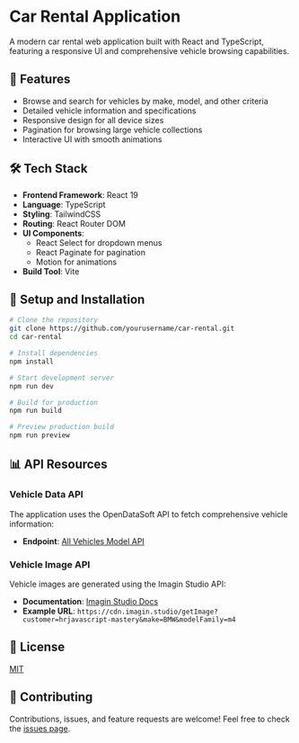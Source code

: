 # Car Rental Application

A modern car rental web application built with React and TypeScript, featuring a responsive UI and comprehensive vehicle browsing capabilities.

## 🚀 Features

- Browse and search for vehicles by make, model, and other criteria
- Detailed vehicle information and specifications
- Responsive design for all device sizes
- Pagination for browsing large vehicle collections
- Interactive UI with smooth animations

## 🛠️ Tech Stack

- **Frontend Framework**: React 19
- **Language**: TypeScript
- **Styling**: TailwindCSS
- **Routing**: React Router DOM
- **UI Components**:
  - React Select for dropdown menus
  - React Paginate for pagination
  - Motion for animations
- **Build Tool**: Vite

## 🔧 Setup and Installation

```bash
# Clone the repository
git clone https://github.com/yourusername/car-rental.git
cd car-rental

# Install dependencies
npm install

# Start development server
npm run dev

# Build for production
npm run build

# Preview production build
npm run preview
```

## 📊 API Resources

### Vehicle Data API

The application uses the OpenDataSoft API to fetch comprehensive vehicle information:

- **Endpoint**: [All Vehicles Model API](https://public.opendatasoft.com/explore/dataset/all-vehicles-model/api/?sort=scharger)

### Vehicle Image API

Vehicle images are generated using the Imagin Studio API:

- **Documentation**: [Imagin Studio Docs](https://docs.imagin.studio/guides/getting-images/embedding-in-your-website)
- **Example URL**: `https://cdn.imagin.studio/getImage?customer=hrjavascript-mastery&make=BMW&modelFamily=m4`

## 📝 License

[MIT](LICENSE)

## 👥 Contributing

Contributions, issues, and feature requests are welcome! Feel free to check the [issues page](https://github.com/yourusername/car-rental/issues).
